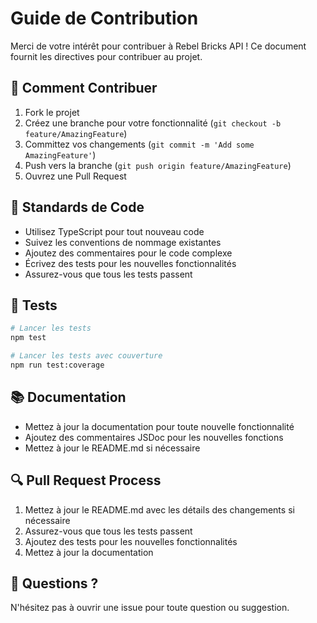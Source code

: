 # Guide de Contribution

Merci de votre intérêt pour contribuer à Rebel Bricks API ! Ce document fournit les directives pour contribuer au projet.

## 🎯 Comment Contribuer

1. Fork le projet
2. Créez une branche pour votre fonctionnalité (`git checkout -b feature/AmazingFeature`)
3. Committez vos changements (`git commit -m 'Add some AmazingFeature'`)
4. Push vers la branche (`git push origin feature/AmazingFeature`)
5. Ouvrez une Pull Request

## 📝 Standards de Code

- Utilisez TypeScript pour tout nouveau code
- Suivez les conventions de nommage existantes
- Ajoutez des commentaires pour le code complexe
- Écrivez des tests pour les nouvelles fonctionnalités
- Assurez-vous que tous les tests passent

## 🧪 Tests

```bash
# Lancer les tests
npm test

# Lancer les tests avec couverture
npm run test:coverage
```

## 📚 Documentation

- Mettez à jour la documentation pour toute nouvelle fonctionnalité
- Ajoutez des commentaires JSDoc pour les nouvelles fonctions
- Mettez à jour le README.md si nécessaire

## 🔍 Pull Request Process

1. Mettez à jour le README.md avec les détails des changements si nécessaire
2. Assurez-vous que tous les tests passent
3. Ajoutez des tests pour les nouvelles fonctionnalités
4. Mettez à jour la documentation

## 📧 Questions ?

N'hésitez pas à ouvrir une issue pour toute question ou suggestion. 